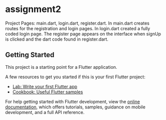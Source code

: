# assignment2
Project Pages:
main.dart,
login.dart,
register.dart.
In main.dart creates routes for the registration and login pages.
In login.dart created a fully coded login page.
The register page appears on the interface when signUp is clicked and the dart code found in register.dart.

## Getting Started

This project is a starting point for a Flutter application.

A few resources to get you started if this is your first Flutter project:

- [Lab: Write your first Flutter app](https://docs.flutter.dev/get-started/codelab)
- [Cookbook: Useful Flutter samples](https://docs.flutter.dev/cookbook)

For help getting started with Flutter development, view the
[online documentation](https://docs.flutter.dev/), which offers tutorials,
samples, guidance on mobile development, and a full API reference.
